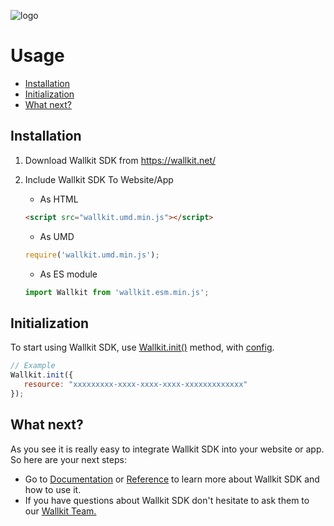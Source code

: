 ![logo](https://wallkit.net/wallkit/images/wallkit-logo.svg "Wallkit")

# Usage

 - [Installation](#installation)
 - [Initialization](#initialization)
 - [What next?](#what-next-)
 
 
## Installation

1. Download Wallkit SDK from https://wallkit.net/

2. Include Wallkit SDK To Website/App  

    - As HTML 
    ```html
    <script src="wallkit.umd.min.js"></script>
    ```
    
    - As UMD
    ```javascript
    require('wallkit.umd.min.js');
    ```
    
    - As ES module
    ```javascript
    import Wallkit from 'wallkit.esm.min.js';
    ```

## Initialization

 To start using Wallkit SDK, use [Wallkit.init()](class/Wallkit/Wallkit.js~Wallkit.html#instance-method-init) method, with [config](./manual/Config.html).
 
 ```js
// Example
Wallkit.init({
    resource: "xxxxxxxxx-xxxx-xxxx-xxxx-xxxxxxxxxxxxx"
});
```

## What next?

As you see it is really easy to integrate Wallkit SDK into your website or app. So here are your next steps:

 - Go to [Documentation](./manual/Methods.html) or [Reference](identifiers.html) to learn more about Wallkit SDK and how to use it.
 - If you have questions about Wallkit SDK don't hesitate to ask them to our [Wallkit Team.](http://wallkit.net)    